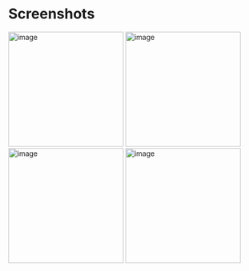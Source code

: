 # Screenshots
<span>
<img width="230" alt="image" src="https://user-images.githubusercontent.com/89880589/186523986-9190ea3e-22b8-468d-bdd5-1897bc40605c.png">
<img width="230" alt="image" src="https://user-images.githubusercontent.com/89880589/186529567-eff7113d-57e7-41c8-9238-b3432fd3c91e.png">
<img width="230" alt="image" src="https://user-images.githubusercontent.com/89880589/186523535-6d38bf6e-0f0e-4f5f-a3b5-478d39a9c531.png">
<img width="230" alt="image" src="https://user-images.githubusercontent.com/89880589/186529757-26913e44-4938-4b1f-9a46-e8169be97e17.png">
</span>
